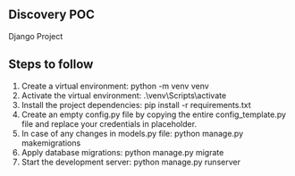 ## Discovery POC
Django Project

## Steps to follow 
1. Create a virtual environment:
python -m venv venv
2. Activate the virtual environment:
.\venv\Scripts\activate
3. Install the project dependencies:
pip install -r requirements.txt
4. Create an empty config.py file by copying the entire config_template.py file and replace your credentials in placeholder.
5. In case of any changes in models.py file:
python manage.py makemigrations
6. Apply database migrations:
python manage.py migrate
7. Start the development server:
python manage.py runserver

